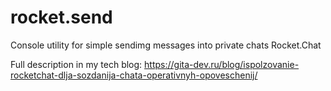 # rocket.send
Console utility for simple sendimg messages into private chats Rocket.Chat

Full description in my tech blog: https://gita-dev.ru/blog/ispolzovanie-rocketchat-dlja-sozdanija-chata-operativnyh-opoveschenij/
